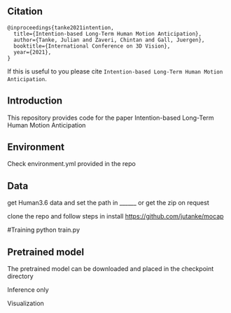 ## Citation 
```
@inproceedings{tanke2021intention,
  title={Intention-based Long-Term Human Motion Anticipation},
  author={Tanke, Julian and Zaveri, Chintan and Gall, Juergen},
  booktitle={International Conference on 3D Vision},
  year={2021},
}
```
If this is useful to you please cite `Intention-based Long-Term Human Motion Anticipation`.

## Introduction 
This repository provides code for the paper Intention-based Long-Term Human Motion Anticipation
## Environment 
Check environment.yml provided in the repo 

## Data 
get Human3.6 data and set the path in ______ 
or get the zip on request 

clone the repo and follow steps in install
https://github.com/jutanke/mocap

#Training 
python train.py

## Pretrained model 
The pretrained model can be downloaded and placed in the checkpoint directory 

Inference only 

Visualization 

